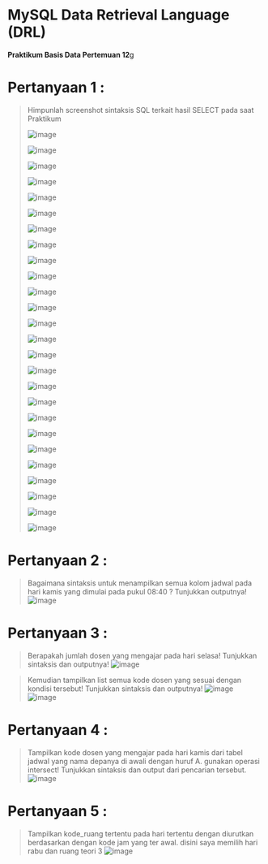 # MySQL Data Retrieval Language (DRL)
**Praktikum Basis Data Pertemuan 12**g


# Pertanyaan 1 :
> Himpunlah screenshot sintaksis SQL terkait hasil SELECT pada saat Praktikum
> 
> ![image](https://github.com/Fanzirfan27/Learn_MyPHP-Admin/assets/160199038/5299b3fd-ae99-4e6c-81cf-ea6eda316eb0)
>
> ![image](https://github.com/Fanzirfan27/Learn_MyPHP-Admin/assets/160199038/d8a9f4e0-5936-441f-8a50-c797e0783a34)
>
> ![image](https://github.com/Fanzirfan27/Learn_MyPHP-Admin/assets/160199038/377c29cb-6fa8-458e-8b3a-ca8938dc17e2)
>
> ![image](https://github.com/Fanzirfan27/Learn_MyPHP-Admin/assets/160199038/446e1e85-2e49-4636-a9f5-c2c358eef062)
>
> ![image](https://github.com/Fanzirfan27/Learn_MyPHP-Admin/assets/160199038/c9128b38-24b0-45d5-a01f-b719ce7594ae)
>
> ![image](https://github.com/Fanzirfan27/Learn_MyPHP-Admin/assets/160199038/91083b53-d36d-4f13-aed6-e0092e0a5b30)
>
> ![image](https://github.com/Fanzirfan27/Learn_MyPHP-Admin/assets/160199038/3c81a0c2-d1a6-4167-bc12-965dea46b327)
>
> ![image](https://github.com/Fanzirfan27/Learn_MyPHP-Admin/assets/160199038/1c19c87d-68c9-4e2c-969b-0aede2fda554)
>
> ![image](https://github.com/Fanzirfan27/Learn_MyPHP-Admin/assets/160199038/6ab3650e-e5fa-4878-a6ed-11bb0123f3c6)
>
> ![image](https://github.com/Fanzirfan27/Learn_MyPHP-Admin/assets/160199038/188a16b1-388d-4a1a-b535-a67eb589b26b)
>
> ![image](https://github.com/Fanzirfan27/Learn_MyPHP-Admin/assets/160199038/761d259b-be00-4141-b574-4a3d9f9e4f67)
>
> ![image](https://github.com/Fanzirfan27/Learn_MyPHP-Admin/assets/160199038/3ef39f3d-d46e-4e80-8cea-6db588690b34)
>
> ![image](https://github.com/Fanzirfan27/Learn_MyPHP-Admin/assets/160199038/3405ed6a-4f3c-4c62-8bd6-ffea6d1e39c0)
>
> ![image](https://github.com/Fanzirfan27/Learn_MyPHP-Admin/assets/160199038/f8f7ef6b-d350-4e08-b3ee-96b213346f08)
>
> ![image](https://github.com/Fanzirfan27/Learn_MyPHP-Admin/assets/160199038/61a1e7a7-bceb-4c89-b501-806b05108647)
>
> ![image](https://github.com/Fanzirfan27/Learn_MyPHP-Admin/assets/160199038/2ed55e42-a491-4f5f-8495-7bca3f14bfa2)
>
> ![image](https://github.com/Fanzirfan27/Learn_MyPHP-Admin/assets/160199038/c8a8affe-6ccc-4612-a0cb-3dcdd634a032)
>
> ![image](https://github.com/Fanzirfan27/Learn_MyPHP-Admin/assets/160199038/3a4f3e03-1749-4ba1-ac03-d8ddc1d0ec54)
>
> ![image](https://github.com/Fanzirfan27/Learn_MyPHP-Admin/assets/160199038/6b368937-6811-4851-8515-53568181634b)
>
> ![image](https://github.com/Fanzirfan27/Learn_MyPHP-Admin/assets/160199038/c8b68af7-bc19-4a35-8e3d-4b265f5e1a76)
>
> ![image](https://github.com/Fanzirfan27/Learn_MyPHP-Admin/assets/160199038/89db8aea-d998-4f05-911b-771c94cc05bc)
>
> ![image](https://github.com/Fanzirfan27/Learn_MyPHP-Admin/assets/160199038/64de673b-051b-42d9-bb67-beaec466706a)
>
> ![image](https://github.com/Fanzirfan27/Learn_MyPHP-Admin/assets/160199038/f4ccc2a7-d59b-4d7d-8d67-f0fbed42ed6f)
>
> ![image](https://github.com/Fanzirfan27/Learn_MyPHP-Admin/assets/160199038/202dff88-3425-4116-b23f-d03b94e5ac2d)
>
> ![image](https://github.com/Fanzirfan27/Learn_MyPHP-Admin/assets/160199038/eb3bf430-9974-4565-be95-8be882601af9)
>
> ![image](https://github.com/Fanzirfan27/Learn_MyPHP-Admin/assets/160199038/254bcdf7-8140-4923-9bb1-b46a2dd36b22)

# Pertanyaan 2 :

> Bagaimana sintaksis untuk menampilkan semua kolom jadwal pada hari kamis yang dimulai pada pukul 08:40 ? Tunjukkan outputnya!
> ![image](https://github.com/Fanzirfan27/Learn_MyPHP-Admin/assets/160199038/0f11a3e4-f98a-4ada-8fe2-3b37ecd74926)

# Pertanyaan 3 :

> Berapakah jumlah dosen yang mengajar pada hari selasa! Tunjukkan sintaksis dan outputnya!
>![image](https://github.com/Fanzirfan27/Learn_MyPHP-Admin/assets/160199038/13dd9dcc-75e9-4002-bf51-b695f270b850)

> Kemudian tampilkan list semua kode dosen yang sesuai dengan kondisi tersebut! Tunjukkan sintaksis dan outputnya!
> ![image](https://github.com/Fanzirfan27/Learn_MyPHP-Admin/assets/160199038/73102be5-3944-4e1d-9475-5d86fb11bb21)
> ![image](https://github.com/Fanzirfan27/Learn_MyPHP-Admin/assets/160199038/22bacd0f-da42-4eb0-a994-35aa2cc5acc2)

# Pertanyaan 4 :

> Tampilkan kode dosen yang mengajar pada hari kamis dari tabel jadwal yang nama depanya di awali dengan huruf A. gunakan operasi intersect! Tunjukkan sintaksis dan output dari pencarian tersebut.
> ![image](https://github.com/Fanzirfan27/Learn_MyPHP-Admin/assets/160199038/fa55c758-5cd5-4aa5-9cda-12bdbdb17ce7)

# Pertanyaan 5 :

> Tampilkan kode_ruang tertentu pada hari tertentu dengan diurutkan berdasarkan dengan kode jam yang ter awal. disini saya memilih hari rabu dan ruang teori 3
> ![image](https://github.com/Fanzirfan27/Learn_MyPHP-Admin/assets/160199038/84be2727-642d-4bbc-a5f3-ac5a54df0823)





















